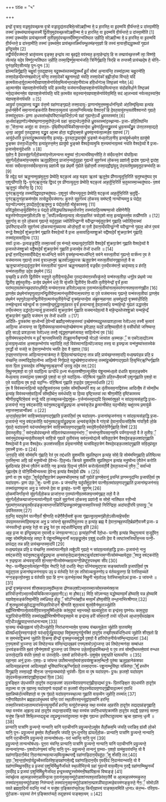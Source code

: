 +++
title = "५"

+++


  
इन्द्रो॑ वृ॒त्राय॒ वज्र॒मुद॑यच्छ॒त्स वृ॒त्रो वज्रा॒दुद्य॑तादबिभे॒त्सो॑ऽब्रवी॒न्मा मे॒ प्र हा॒रस्ति॒ वा इ॒दम्मयि॑ वी॒र्य॑न्तत्ते॒ प्र दा॑स्या॒मीति॒ तस्मा॑ उ॒क्थ्य॑म्प्राय॑च्छ॒त्तस्मै॑ द्वि॒तीय॒मुद॑यच्छ॒त्सो॑ऽब्रवी॒न्मा मे॒ प्र हा॒रस्ति॒ वा इ॒दम्मयि॑ वी॒र्य॑न्तत्ते॒ प्र दा॑स्या॒मीति॑ [1]  
तस्मा॑ उ॒क्थ्य॑मे॒व प्राय॑च्छ॒त्तस्मै॑ तृ॒तीय॒मुद॑यच्छ॒त्तव्ँविष्णु॒रन्व॑तिष्ठत ज॒हीति॒ सो॑ऽब्रवी॒न्मा मे॒ प्र हा॒रस्ति॒ वा इ॒दम्मयि॑ वी॒र्य॑न्तत्ते॒ प्र दा॑स्या॒मीति॒ तस्मा॑ उ॒क्थ्य॑मे॒व प्राय॑च्छ॒त्तन्निर्मा॑यम्भू॒तम॑हन्‌य॒ज्ञो हि तस्य॑ मा॒यासी॒द्यदु॒क्थ्यो॑ गृ॒ह्यत॑ इन्द्रि॒यमे॒व [2]  
तद्वी॒र्य॑य्ँयज॑मानो॒ भ्रातृ॑व्यस्य वृङ्क्त॒ इन्द्रा॑य त्वा बृ॒हद्व॑ते॒ वय॑स्वत॒ इत्या॒हेन्द्रा॑य॒ हि स तम्प्राय॑च्छ॒त्तस्मै॑ त्वा॒ विष्ण॑वे॒ त्वेत्या॑ह॒ यदे॒व विष्णु॑र॒न्वति॑ष्ठत ज॒हीति॒ तस्मा॒द्विष्णु॑म॒न्वाभ॑जति॒ त्रिर्निर्गृ॑ह्णाति॒ त्रिर्‌हि स तन्तस्मै॒ प्राय॑च्छदे॒ष ते॒ योनि॒ᳶ पुन॑र्‌हविर॒सीत्या॑ह॒ पुनᳶ॑पुनः [3]  
ह्य॑स्मान्निर्गृ॒ह्णाति॒ चक्षु॒र्वा ए॒तद्य॒ज्ञस्य॒ यदु॒क्थ्य॑स्तस्मा॑दु॒क्थ्यँ॑ हु॒तँ सोमा॑ अ॒न्वाय॑न्ति॒ तस्मा॑दा॒त्मा चक्षु॒रन्वे॑ति॒ तस्मा॒देक॒य्ँयन्त॑म्ब॒हवोऽनु॑ यन्ति॒ तस्मा॒देको॑ बहू॒नाम्भ॒द्रो भ॑वति॒ तस्मा॒देको॑ ब॒ह्वीर्जा॒या वि॑न्दते॒ यदि॑ का॒मये॑ताध्व॒र्युरा॒त्मान॑य्ँयज्ञयश॒सेना॑र्पयेय॒मित्य॑न्त॒राह॑व॒नीय॑ञ्च हवि॒र्धान॑ञ्च॒ तिष्ठ॒न्नव॑ नयेत् [4]  
आ॒त्मान॑मे॒व य॑ज्ञयश॒सेना॑र्पयति॒ यदि॑ का॒मये॑त॒ यज॑मानय्ँयज्ञयश॒सेना॑र्पयेय॒मित्य॑न्त॒रा स॑दोहविर्धा॒ने तिष्ठ॒न्नव॑ नये॒द्यज॑मानमे॒व य॑ज्ञयश॒सेना॑र्पयति॒ यदि॑ का॒मये॑त सद॒स्यान्॑यज्ञयश॒सेना॑र्पयेय॒मिति॒ सद॑ आ॒लभ्याव॑ नयेत्सद॒स्या॑ने॒व य॑ज्ञयश॒सेना॑र्पयति ॥ [5]  
आयु॒र्वा ए॒तद्य॒ज्ञस्य॒ यद्ध्रु॒व उ॑त्त॒मो ग्रहा॑णाङ्गृह्यते॒ तस्मा॒दायुᳶ॑ प्रा॒णाना॑मुत्त॒मम्मू॒र्धान॑न्दि॒वो अ॑र॒तिम्पृ॑थि॒व्या इत्या॑ह मू॒र्धान॑मे॒वैनँ॑ समा॒नाना॑ङ्करोति वैश्वान॒रमृ॒ताय॑ जा॒तम॒ग्निमित्या॑ह वैश्वान॒रँ हि दे॒वत॒यायु॑रुभ॒यतो॑वैश्वानरो गृह्यते॒ तस्मा॑दुभ॒यतᳶ॑ प्रा॒णा अ॒धस्ता॑च्चो॒परि॑ष्टाच्चा॒र्धिनो॒ऽन्ये ग्रहा॑ गृ॒ह्यन्ते॒ऽर्धी ध्रु॒वस्तस्मा॑त् [6]  
अ॒र्ध्यवा॑ङ्प्रा॒णो॑ऽन्येषा॑म्प्रा॒णाना॒मुपो॑प्ते॒ऽन्ये ग्रहाः॑ सा॒द्यन्तेऽनु॑पोप्ते ध्रु॒वस्तस्मा॑द॒स्थ्नान्याᳶ प्र॒जाᳶ प्र॑ति॒तिष्ठ॑न्ति मा॒ँ॒सेना॒न्या असु॑रा॒ वा उ॑त्तर॒तᳶ पृ॑थि॒वीम्प॒र्याचि॑कीर्‌ष॒न्तान्दे॒वा ध्रु॒वेणा॑दृँह॒न्तद्ध्रु॒वस्य॑ ध्रुव॒त्वय्यँद्ध्रु॒व उ॑त्तर॒तस्सा॒द्यते॒ धृत्या॒ आयु॒र्वा ए॒तद्य॒ज्ञस्य॒ यद्ध्रु॒व आ॒त्मा होता॒ यद्धो॑तृचम॒से ध्रु॒वम॑व॒नय॑त्या॒त्मन्ने॒व य॒ज्ञस्य॑ [7]  
आयु॑र्दधाति पु॒रस्ता॑दु॒क्थस्या॑व॒नीय॒ इत्या॑हुᳶ पु॒रस्ता॒द्ध्यायु॑षो भु॒ङ्क्ते म॑ध्य॒तो॑ऽव॒नीय॒ इत्या॑हुर्मध्य॒मेन॒ ह्यायु॑षो भु॒ङ्क्त उ॑त्तरा॒र्धे॑ऽव॒नीय॒ इत्या॑हुरुत्त॒मेन॒ ह्यायु॑षो भु॒ङ्क्ते वै॑श्वदे॒व्यामृ॒चि श॒स्यमा॑नाया॒मव॑ नयति वैश्वदे॒व्यो॑ वै प्र॒जाᳶ प्र॒जास्वे॒वायु॑र्दधाति ॥ [8]  
य॒ज्ञेन॒ वै दे॒वास्सु॑व॒र्गल्ँलो॒कमा॑य॒न्ते॑ऽमन्यन्त मनु॒ष्या॑ नो॒ऽन्वाभ॑विष्य॒न्तीति॒ ते स॑व्ँवत्स॒रेण॑ योपयि॒त्वा सु॑व॒र्गल्ँलो॒कमा॑य॒न्तमृष॑य ऋतुग्र॒हैरे॒वानु॒ प्राजा॑न॒न्यदृ॑तुग्र॒हा गृ॒ह्यन्ते॑ सुव॒र्गस्य॑ लो॒कस्य॒ प्रज्ञा॑त्यै॒ द्वाद॑श गृह्यन्ते॒ द्वाद॑श॒ मासाः॑ सव्ँवत्स॒रस्स॑व्ँवत्स॒रस्य॒ प्रज्ञा॑त्यै स॒ह प्र॑थ॒मौ गृ॑ह्येते स॒होत्त॒मौ तस्मा॒द्द्वौद्वा॑वृ॒तू उ॑भ॒यतो॑मुखमृतुपा॒त्रम्भ॑वति॒ कः [9]  
हि तद्वेद॒ यत॑ ऋतू॒नाम्मुख॑मृ॒तुना॒ प्रेष्येति॒ षट्कृत्व॑ आह॒ षड्वा ऋ॒तव॑ ऋ॒तूने॒व प्री॑णात्यृ॒तुभि॒रिति॑ च॒तुश्चतु॑ष्पद ए॒व प॒शून्प्री॑णाति॒ द्विᳶ पुन॑र्‌ऋ॒तुना॑ह द्वि॒पद॑ ए॒व प्री॑णात्यृ॒तुना॒ प्रेष्येति॒ षट्कृत्व॑ आह॒र्तुभि॒रिति॑ च॒तुस्तस्मा॒च्चतु॑ष्पादᳶ प॒शव॑ ऋ॒तूनुप॑ जीवन्ति॒ द्विः [10]  
पुन॑र्‌ऋ॒तुना॑ह॒ तस्मा॑द्द्वि॒पाद॒श्चतु॑ष्पदᳶ प॒शूनुप॑ जीवन्त्यृ॒तुना॒ प्रेष्येति॒ षट्कृत्व॑ आह॒र्तुभि॒रिति॑ च॒तुर्द्विᳶ पुन॑र्‌ऋ॒तुना॑हा॒क्रम॑णमे॒व तत्सेतु॒य्ँयज॑मानᳵ कुरुते सुव॒र्गस्य॑ लो॒कस्य॒ सम॑ष्ट्यै॒ नान्यो॑न्यमनु॒ प्र प॑द्येत॒ यद॒न्यो॑ऽन्यम॑नु प्र॒पद्ये॑त॒र्तुर्‌ऋ॒तुमनु॒ प्र प॑द्येत॒र्तवो॒ मोहु॑कास्स्युः [11]  
प्रसि॑द्धमे॒वाध्व॒र्युर्दक्षि॑णेन॒ प्र प॑द्यते॒ प्रसि॑द्धम्प्रतिप्रस्था॒तोत्त॑रेण॒ तस्मा॑दादि॒त्यष्षण्मा॒सो दक्षि॑णेनैति॒ षडुत्त॑रेणोपया॒मगृ॑हीतोऽसि स॒ँ॒सर्पो॑ऽस्यँहस्प॒त्याय॒ त्वेत्या॒हास्ति॑ त्रयोद॒शो मास॒ इत्या॑हु॒स्तमे॒व तत्प्री॑णाति ॥ [12]  
सु॒व॒र्गाय॒ वा ए॒ते लो॒काय॑ गृह्यन्ते॒ यदृ॑तुग्र॒हा ज्योति॑रिन्द्रा॒ग्नी यदै॑न्द्रा॒ग्नमृ॑तुपा॒त्रेण॑ गृ॒ह्णाति॒ ज्योति॑रे॒वास्मा॑ उ॒परि॑ष्टाद्दधाति सुव॒र्गस्य॑ लो॒कस्यानु॑ख्यात्या ओजो॒भृतौ॒ वा ए॒तौ दे॒वाना॒य्ँयदि॑न्द्रा॒ग्नी यदै॑न्द्रा॒ग्नो गृ॒ह्यत॒ ओज॑ ए॒वाव॑ रुन्द्धे वैश्वदे॒वँ शु॑क्रपा॒त्रेण॑ गृह्णाति वैश्वदे॒व्यो॑ वै प्र॒जा अ॒सावा॑दि॒त्यश्शु॒क्रो यद्वै॑श्वदे॒वँ शु॑क्रपा॒त्रेण॑ गृ॒ह्णाति॒ तस्मा॑द॒सावा॑दि॒त्यः [13]  
सर्वाः॑ प्र॒जाᳶ प्र॒त्यङ्ङुदे॑ति॒ तस्मा॒त्सर्व॑ ए॒व म॑न्यते॒ माम्प्रत्युद॑गा॒दिति॑ वैश्वदे॒वँ शु॑क्रपा॒त्रेण॑ गृह्णाति वैश्वदे॒व्यो॑ वै प्र॒जास्तेज॑श्शु॒क्रो यद्वै॑श्वदे॒वँ शु॑क्रपा॒त्रेण॑ गृ॒ह्णाति॑ प्र॒जास्वे॒व तेजो॑ दधाति ॥ [14]  
इन्द्रो॑ म॒रुद्भि॒स्साव्ँवि॑द्येन॒ माध्य॑न्दिने॒ सव॑ने वृ॒त्रम॑ह॒न्यन्माध्य॑न्दिने॒ सव॑ने मरुत्व॒तीया॑ गृ॒ह्यन्ते॒ वार्त्र॑घ्ना ए॒व ते यज॑मानस्य गृह्यन्ते॒ तस्य॑ वृ॒त्रञ्ज॒घ्नुष॑ ऋ॒तवो॑ऽमुह्य॒न्त्स ऋ॑तुपा॒त्रेण॑ मरुत्व॒तीया॑नगृह्णा॒त्ततो॒ वै स ऋ॒तून्प्राजा॑ना॒द्यदृ॑तुपा॒त्रेण॑ मरुत्व॒तीया॑ गृ॒ह्यन्त॑ ऋतू॒नाम्प्रज्ञा॑त्यै॒ वज्र॒व्ँवा ए॒तय्ँयज॑मानो॒ भ्रातृ॑व्याय॒ प्र ह॑रति॒ यन्म॑रुत्व॒तीया॒ उदे॒व प्र॑थ॒मेन॑ [15]  
य॒च्छ॒ति॒ प्र ह॑रति द्वि॒तीये॑न स्तृणु॒ते तृ॒तीये॒नायु॑धँ॒व्वा ए॒तद्यज॑मान॒स्सँस्कु॑रुते॒ यन्म॑रुत्व॒तीया॒ धनु॑रे॒व प्र॑थ॒मो ज्या द्वि॒तीय॒ इषु॑स्तृ॒तीय॒ᳶ प्रत्ये॒व प्र॑थ॒मेन॑ धत्ते॒ वि सृ॑जति द्वि॒तीये॑न॒ विध्य॑ति तृ॒तीये॒नेन्द्रो॑ वृ॒त्रँ ह॒त्वा परा॑म्परा॒वत॑मगच्छ॒दपा॑राध॒मिति॒ मन्य॑मान॒स्स हरि॑तोऽभव॒त्स ए॒तान्म॑रुत्व॒तीया॑नात्म॒स्पर॑णानपश्य॒त्तान॑गृह्णीत [16]  
प्रा॒णमे॒व प्र॑थ॒मेना॑स्पृणुतापा॒नन्द्वि॒तीये॑ना॒त्मान॑न्तृ॒तीये॑नात्म॒स्पर॑णा॒ वा ए॒ते यज॑मानस्य गृह्यन्ते॒ यन्म॑रुत्व॒तीयाः॑ प्रा॒णमे॒व प्र॑थ॒मेन॑ स्पृणुतेऽपा॒नन्द्वि॒तीये॑ना॒त्मान॑न्तृ॒तीये॒नेन्द्रो॑ वृ॒त्रम॑ह॒न्तन्दे॒वा अ॑ब्रुवन्म॒हान्‌वा अ॒यम॑भू॒द्यो वृ॒त्रमव॑धी॒दिति॒ तन्म॑हे॒न्द्रस्य॑ महेन्द्र॒त्वँ स ए॒तम्मा॑हे॒न्द्रमु॑द्धा॒रमुद॑हरत वृ॒त्रँ ह॒त्वान्यासु॑ दे॒वता॒स्वधि॒ यन्मा॑हे॒न्द्रो गृ॒ह्यत॑ उद्धा॒रमे॒व तय्ँयज॑मान॒ उद्ध॑रते॒ऽन्यासु॑ प्र॒जास्वधि॑ शुक्रपा॒त्रेण॑ गृह्णाति यजमानदेव॒त्यो॑ वै मा॑हे॒न्द्रस्तेज॑श्शु॒क्रो यन्मा॑हे॒न्द्रँ शु॑क्रपा॒त्रेण॑ गृ॒ह्णाति॒ यज॑मान ए॒व तेजो॑ दधाति ॥ [17]  
अदि॑तिᳶ पु॒त्रका॑मा सा॒ध्येभ्यो॑ दे॒वेभ्यो॑ ब्रह्मौद॒नम॑पच॒त्तस्या॑ उ॒च्छेष॑णमददु॒स्तत्प्राश्ञा॒त्सा रेतो॑ऽधत्त॒ तस्यै॑ च॒त्वार॑ आदि॒त्या अ॑जायन्त॒ सा द्वि॒तीय॑मपच॒त्साम॑न्यतो॒च्छेष॑णान्म इ॒मे॑ऽज्ञत॒ यदग्रे॑ प्राशि॒ष्यामी॒तो मे॒ वसी॑याँसो जनिष्यन्त॒ इति॒ साऽग्रे॒ प्राश्ञा॒त्सा रेतो॑ऽधत्त॒ तस्यै॒ व्यृ॑द्धमा॒ण्डम॑जायत॒ सादि॒त्येभ्य॑ ए॒व [18]  
तृ॒तीय॑मपच॒द्भोगा॑य म इ॒दँ श्रा॒न्तम॒स्त्विति॒ ते॑ऽब्रुव॒न्वरँ॑व्वृणामहै॒ योऽतो॒ जाया॑ता अ॒स्माक॒ँ॒ स एको॑ऽस॒द्यो॑ऽस्य प्र॒जाया॒मृध्या॑ता अ॒स्माक॒म्भोगा॑य भवा॒दिति॒ ततो॒ विव॑स्वानादि॒त्यो॑ऽजायत॒ तस्य॒ वा इ॒यम्प्र॒जा यन्म॑नु॒ष्या॑स्तास्वेक॑ ए॒वर्द्धो यो यज॑ते॒ स दे॒वाना॒म्भोगा॑य भवति दे॒वा वै य॒ज्ञात् [19]  
रु॒द्रम॒न्तरा॑य॒न्त्स आ॑दि॒त्यान॒न्वाक्र॑मत॒ ते द्वि॑देव॒त्या॑न्प्राप॑द्यन्त॒ तान्न प्रति॒ प्राय॑च्छ॒न्तस्मा॒दपि॒ वध्य॒म्प्रप॑न्न॒न्न प्रति॒ प्र य॑च्छन्ति॒ तस्मा॑द्द्विदेव॒त्ये॑भ्य आदि॒त्यो निर्गृ॑ह्यते॒ यदु॒च्छेष॑णा॒दजा॑यन्त॒ तस्मा॑दु॒च्छेष॑णाद्गृह्यते ति॒सृभि॑र्‌ऋ॒ग्भिर्गृ॑ह्णाति मा॒ता पि॒ता पु॒त्रस्तदे॒व तन्मि॑थु॒नमुल्ब॒ङ्गर्भो॑ ज॒रायु॒ तदे॒व तत् [20]  
मि॒थु॒नम्प॒शवो॒ वा ए॒ते यदा॑दि॒त्य ऊर्ग्दधि॑ द॒ध्ना म॑ध्य॒तश्श्री॑णा॒त्यूर्ज॑मे॒व प॑शू॒नाम्म॑ध्य॒तो द॑धाति शृतात॒ङ्क्ये॑न मेध्य॒त्वाय॒ तस्मा॑दा॒मा प॒क्वन्दु॑हे प॒शवो॒ वा ए॒ते यदा॑दि॒त्यᳶ प॑रि॒श्रित्य॑ गृह्णाति प्रति॒रुध्यै॒वास्मै॑ प॒शून्गृ॑ह्णाति प॒शवो॒ वा ए॒ते यदा॑दि॒त्य ए॒ष रु॒द्रो यद॒ग्निᳶ प॑रि॒श्रित्य॑ गृह्णाति रु॒द्रादे॒व प॒शून॒न्तर्द॑धाति [21]  
ए॒ष वै विव॑स्वानादि॒त्यो यदु॑पाँशु॒सव॑न॒स्स ए॒तमे॒व सो॑मपी॒थम्परि॑ शय॒ आ तृ॑तीयसव॒नाद्विव॑स्व आदित्यै॒ष ते॑ सोमपी॒थ इत्या॑ह॒ विव॑स्वन्तमे॒वादि॒त्यँ सो॑मपी॒थेन॒ सम॑र्धयति॒ या दि॒व्या वृष्टि॒स्तया॑ त्वा श्रीणा॒मीति॒ वृष्टि॑कामस्य श्रीणीया॒द्वृष्टि॑मे॒वाव॑ रुन्द्धे॒ यदि॑ ता॒जक्प्र॒स्कन्दे॒द्वर्‌षु॑कᳶ प॒र्जन्य॑स्स्या॒द्यदि॑ चि॒रमव॑र्‌षुको॒ न सा॑दय॒त्यस॑न्ना॒द्धि प्र॒जाᳶ प्र॒जाय॑न्ते॒ नानु॒ वष॑ट्करोति॒ यद॑नुवषट्कु॒र्याद्रु॒द्रम्प्र॒जा अ॒न्वव॑सृजे॒न्न हु॒त्वान्वी॑क्षेत॒ यद॒न्वीक्षे॑त॒ चक्षु॑रस्य प्र॒मायु॑कँ स्या॒त्तस्मा॒न्नान्वीक्ष्यः॑ ॥ [22]  
अ॒न्त॒र्या॒म॒पा॒त्रेण॑ सावि॒त्रमा॑ग्रय॒णाद्गृ॑ह्णाति प्र॒जाप॑ति॒र्वा ए॒ष यदा॑ग्रय॒णᳶ प्र॒जाना॑म्प्र॒जन॑नाय॒ न सा॑दय॒त्यस॑न्ना॒द्धि प्र॒जाᳶ प्र॒जाय॑न्ते॒ नानु॒ वष॑ट्करोति॒ यद॑नुवषट्कु॒र्याद्रु॒द्रम्प्र॒जा अ॒न्वव॑सृजेदे॒ष वै गा॑य॒त्रो दे॒वाना॒य्ँयत्स॑वि॒तैष गा॑यत्रि॒यै लो॒के गृ॑ह्यते॒ यदा॑ग्रय॒णो यद॑न्तर्यामपा॒त्रेण॑ सावि॒त्रमा॑ग्रय॒णाद्गृ॒ह्णाति॒ स्वादे॒वैन॒य्ँयोने॒र्निर्गृ॑ह्णाति॒ विश्वे॑ [23]  
दे॒वास्तृ॒तीय॒ँ॒ सव॑न॒न्नोद॑यच्छ॒न्ते स॑वि॒तार॑म्प्रातस्सव॒नभा॑ग॒ँ॒ सन्त॑न्तृतीयसव॒नम॒भि पर्य॑णय॒न्ततो॒ वै ते तृ॒तीय॒ँ॒ सव॑न॒मुद॑यच्छ॒न्यत्तृ॑तीयसव॒ने सा॑वि॒त्रो गृ॒ह्यते॑ तृ॒तीय॑स्य॒ सव॑न॒स्योद्य॑त्यै सवितृपा॒त्रेण॑ वैश्वदे॒वङ्क॒लशा॑द्गृह्णाति वैश्वदे॒व्यो॑ वै प्र॒जा वै॑श्वदे॒वᳵ क॒लश॑स्सवि॒ता प्र॑स॒वाना॑मीशे॒ यत्स॑वितृपा॒त्रेण॑ वैश्वदे॒वङ्क॒लशा॑द्गृ॒ह्णाति॑ सवि॒तृप्र॑सूत ए॒वास्मै॑ प्र॒जाᳶ प्र [24]  
ज॒न॒य॒ति॒ सोमे॒ सोम॑म॒भि गृ॑ह्णाति॒ रेत॑ ए॒व तद्द॑धाति सु॒शर्मा॑सि सुप्रतिष्ठा॒न इत्या॑ह॒ सोमे॒ हि सोम॑मभिगृ॒ह्णाति॒ प्रति॑ष्ठित्या ए॒तस्मि॒न्वा अपि॒ ग्रहे॑ मनु॒ष्ये॑भ्यो दे॒वेभ्यᳶ॑ पि॒तृभ्य॑ᳵ क्रियते सु॒शर्मा॑सि सुप्रतिष्ठा॒न इत्या॑ह मनु॒ष्ये॑भ्य ए॒वैतेन॑ करोति बृ॒हदित्या॑ह दे॒वेभ्य॑ ए॒वैतेन॑ करोति॒ नम॒ इत्या॑ह पि॒तृभ्य॑ ए॒वैतेन॑ करोत्ये॒ताव॑ती॒र्वै दे॒वता॒स्ताभ्य॑ ए॒वैन॒ँ॒ सर्वा॑भ्यो गृह्णात्ये॒ष ते॒ योनि॒र्विश्वे॑भ्यस्त्वा दे॒वेभ्य॒ इत्या॑ह वैश्वदे॒वो ह्ये॑षः ॥ [25]  
प्रा॒णो वा ए॒ष यदु॑पा॒ँ॒शुर्यदु॑पाँशुपा॒त्रेण॑ प्रथ॒मश्चो॑त्त॒मश्च॒ ग्रहौ॑ गृ॒ह्येते॑ प्रा॒णमे॒वानु॑ प्र॒यन्ति॑ प्रा॒णमनूद्य॑न्ति प्र॒जाप॑ति॒र्वा ए॒ष यदा॑ग्रय॒णᳶ प्रा॒ण उ॑पा॒ँ॒शुᳶ पत्नीः॑ प्र॒जाᳶ प्र ज॑नयन्ति॒ यदु॑पाँशुपा॒त्रेण॑ पात्नीव॒तमा॑ग्रय॒णाद्गृ॒ह्णाति॑ प्र॒जाना॑म्प्र॒जन॑नाय॒ तस्मा॑त्प्रा॒णम्प्र॒जा अनु॒ प्र जा॑यन्ते दे॒वा वा इ॒तइ॑त॒ᳶ पत्नीः॑ सुव॒र्गम् [26]  
लो॒कम॑जिगाँस॒न्ते सु॑व॒र्गल्ँलो॒कन्न प्राजा॑न॒न्त ए॒तम्पा॑त्नीव॒तम॑पश्य॒न्तम॑गृह्णत॒ ततो॒ वै ते सु॑व॒र्गल्ँलो॒कम्प्राजा॑न॒न्यत्पा॑त्नीव॒तो गृ॒ह्यते॑ सुव॒र्गस्य॑ लो॒कस्य॒ प्रज्ञा॑त्यै॒ स सोमो॒ नाति॑ष्ठत स्त्री॒भ्यो गृ॒ह्यमा॑ण॒स्तङ्घृ॒तव्ँवज्र॑ङ्कृ॒त्वाघ्न॒न्तन्निरि॑न्द्रियम्भू॒तम॑गृह्ण॒न्तस्मा॒त्स्त्रियो॒ निरि॑न्द्रिया॒ अदा॑यादी॒रपि॑ पा॒पात्पु॒ँ॒स उप॑स्तितरम् [27]  
व॒द॒न्ति॒ यद्घृ॒तेन॑ पात्नीव॒तँ श्री॒णाति॒ वज्रे॑णै॒वैनँ॒व्वशे॑ कृ॒त्वा गृ॑ह्णात्युपया॒मगृ॑हीतो॒ऽसीत्या॑हे॒यव्ँवा उ॑पया॒मस्तस्मा॑दि॒माम्प्र॒जा अनु॒ प्र जा॑यन्ते॒ बृह॒स्पति॑सुतस्य त॒ इत्या॑ह॒ ब्रह्म॒ वै दे॒वाना॒म्बृह॒स्पति॒र्ब्रह्म॑णै॒वास्मै॑ प्र॒जाᳶ प्र ज॑नयतीन्दो॒ इत्या॑ह॒ रेतो॒ वा इन्दू॒ रेत॑ ए॒व तद्द॑धातीन्द्रियाव॒ इति॑ [28]  
आ॒ह॒ प्र॒जा वा इ॑न्द्रि॒यम्प्र॒जा ए॒वास्मै॒ प्र ज॑नय॒त्यग्ना(३) इत्या॑हा॒ग्निर्वै रे॑तो॒धाᳶ पत्नी॑व॒ इत्या॑ह मिथुन॒त्वाय॑ स॒जूर्दे॒वेन॒ त्वष्ट्रा॒ सोम॑म्पि॒बेत्या॑ह॒ त्वष्टा॒ वै प॑शू॒नाम्मि॑थु॒नानाँ॑ रूप॒कृद्रू॒पमे॒व प॒शुषु॑ दधाति दे॒वा वै त्वष्टा॑रमजिघाँस॒न्त्स पत्नी॒ᳶ प्राप॑द्यत॒ तन्न प्रति॒ प्राय॑च्छ॒न्तस्मा॒दपि॑ [29]  
वध्य॒म्प्रप॑न्न॒न्न प्रति॒ प्र य॑च्छन्ति॒ तस्मा॑त्पात्नीव॒ते त्वष्ट्रेऽपि॑ गृह्यते॒ न सा॑दय॒त्यस॑न्ना॒द्धि प्र॒जाᳶ प्र॒जाय॑न्ते॒ नानु॒ वष॑ट्करोति॒ यद॑नुवषट्कु॒र्याद्रु॒द्रम्प्र॒जा अ॒न्वव॑सृजे॒द्यन्नानु॑वषट्कु॒र्यादशा॑न्तम॒ग्नीत्सोम॑म्भक्षयेदुपा॒ँ॒श्वनु॒ वष॑ट्करोति॒ न रु॒द्रम्प्र॒जा अ॑न्ववसृ॒जति॑ शा॒न्तम॒ग्नीत्सोम॑म्भक्षय॒त्यग्नी॒न्नेष्टु॑रु॒पस्थ॒मा सी॑द [30]  
नेष्ट॒ᳶ पत्नी॑मु॒दान॒येत्या॑हा॒ग्नीदे॒व नेष्ट॑रि॒ रेतो॒ दधा॑ति॒ नेष्टा॒ पत्नि॑यामुद्गा॒त्रा सङ्ख्या॑पयति प्र॒जाप॑ति॒र्वा ए॒ष यदु॑द्गा॒ता प्र॒जाना॑म्प्र॒जन॑नाया॒प उप॒ प्र व॑र्तयति॒ रेत॑ ए॒व तत्सि॑ञ्चत्यू॒रुणोप॒ प्र व॑र्तयत्यू॒रुणा॒ हि रेत॑स्सि॒च्यते॑ नग्न॒ङ्कृत्यो॒रुमुप॒ प्र व॑र्तयति य॒दा हि न॒ग्न ऊ॒रुर्भव॒त्यथ॑ मिथु॒नी भ॑व॒तोऽथ॒ रेत॑स्सिच्य॒तेऽथ॑ प्र॒जाᳶ प्र जा॑यन्ते ॥ [31]  
इन्द्रो॑ वृ॒त्रम॑ह॒न्तस्य॑ शीर्‌षकपा॒लमुदौ॑ब्ज॒त्स द्रो॑णकल॒शो॑ऽभव॒त्तस्मा॒त्सोम॒स्सम॑स्रव॒त्स हा॑रियोज॒नो॑ऽभव॒त्तव्ँव्य॑चिकित्सज्जु॒हवा॒नी(३) मा हौ॒षा(३) मिति॒ सो॑ऽमन्यत॒ यद्धो॒ष्याम्या॒मँ हो॑ष्यामि॒ यन्न हो॒ष्यामि॑ यज्ञवेश॒सङ्क॑रिष्या॒मीति॒ तम॑ध्रियत॒ होतु॒ँ॒ सो॑ऽग्निर॑ब्रवी॒न्न मय्या॒मँ हो॑ष्य॒सीति॒ तन्धा॒नाभि॑रश्रीणात् [32]  
तँ शृ॒तम्भू॒तम॑जुहो॒द्यद्धा॒नाभि॑र्‌हारियोज॒नँ श्री॒णाति॑ शृत॒त्वाय॑ शृ॒तमे॒वैन॑म्भू॒तञ्जु॑होति ब॒ह्वीभि॑श्श्रीणात्ये॒ताव॑तीरे॒वास्या॒मुष्मिँ॑ल्लो॒के का॑म॒दुघा॑ भव॒न्त्यथो॒ खल्वा॑हुरे॒ता वा इन्द्र॑स्य॒ पृश्न॑यᳵ काम॒दुघा॒ यद्धा॑रियोज॒नीरिति॒ तस्मा॑द्ब॒ह्वीभि॑श्श्रीणीयादृक्सा॒मे वा इन्द्र॑स्य॒ हरी॑ सोम॒पानौ॒ तयोः॑ परि॒धय॑ आ॒धान॒य्ँयदप्र॑हृत्य परि॒धीञ्जु॑हु॒याद॒न्तरा॑धानाभ्याम् [33]  
घा॒सम्प्र य॑च्छेत्प्र॒हृत्य॑ परि॒धीञ्जु॑होति॒ निरा॑धानाभ्यामे॒व घा॒सम्प्र य॑च्छत्युन्ने॒ता जु॑होति या॒तया॑मेव॒ ह्ये॑तर्ह्य॑ध्व॒र्युस्स्व॒गाकृ॑तो॒ यद॑ध्व॒र्युर्जु॑हु॒याद्यथा॒ विमु॑क्त॒म्पुन॑र्यु॒नक्ति॑ ता॒दृगे॒व तच्छी॒र्‌षन्न॑धिनि॒धाय॑ जुहोति शीर्‌ष॒तो हि स स॒मभ॑वद्वि॒क्रम्य॑ जुहोति वि॒क्रम्य॒ हीन्द्रो॑ वृ॒त्रमह॒न्त्समृ॑द्ध्यै प॒शवो॒ वै हा॑रियोज॒नीर्यत्स॑म्भि॒न्द्यादल्पाः॑ [34]  
ए॒न॒म्प॒शवो॑ भु॒ञ्जन्त॒ उप॑ तिष्ठेर॒न्यन्न स॑म्भि॒न्द्याद्ब॒हव॑ एनम्प॒शवोऽभु॑ञ्जन्त॒ उप॑ तिष्ठेर॒न्मन॑सा॒ सम्बा॑धत उ॒भय॑ङ्करोति ब॒हव॑ ए॒वैन॑म्प॒शवो॑ भु॒ञ्जन्त॒ उप॑ तिष्ठन्त उन्ने॒तर्यु॑पह॒वमि॑च्छन्ते॒ य ए॒व तत्र॑ सोमपी॒थस्तमे॒वाव॑ रुन्धत उत्तरवे॒द्यान्नि व॑पति प॒शवो॒ वा उ॑त्तरवे॒दिᳶ प॒शवो॑ हारियोज॒नीᳶ प॒शुष्वे॒व प॒शून्प्रति॑ ष्ठापयन्ति ॥ [35]  
ग्रहा॒न्‌वा अनु॑ प्र॒जाᳶ प॒शव॒ᳶ प्र जा॑यन्त उपाँश्वन्तर्या॒माव॑जा॒वय॑श्शु॒क्राम॒न्थिनौ॒ पुरु॑षा ऋतुग्र॒हानेक॑शफा आदित्यग्र॒हङ्गाव॑ आदित्यग्र॒हो भूयि॑ष्ठाभिर्‌ऋ॒ग्भिर्गृ॑ह्यते॒ तस्मा॒द्गावᳶ॑ पशू॒नाम्भूयि॑ष्ठा॒ यत्त्रिरु॑पा॒ँ॒शुँ हस्ते॑न विगृ॒ह्णाति॒ तस्मा॒द्द्वौ त्रीन॒जा ज॒नय॒त्यथाव॑यो॒ भूय॑सीᳶ पि॒ता वा ए॒ष यदा॑ग्रय॒णᳶ पु॒त्रᳵ क॒लशो॒ यदा॑ग्रय॒ण उ॑प॒दस्ये॑त्क॒लशा॑द्गृह्णीया॒द्यथा॑ पि॒ता [36]  
पु॒त्रङ्क्षि॒त उ॑प॒धाव॑ति ता॒दृगे॒व तद्यत्क॒लश॑ उप॒दस्ये॑दाग्रय॒णाद्गृ॑ह्णीया॒द्यथा॑ पु॒त्रᳶ पि॒तर॑ङ्क्षि॒त उ॑प॒धाव॑ति ता॒दृगे॒व तदा॒त्मा वा ए॒ष य॒ज्ञस्य॒ यदा॑ग्रय॒णो यद्ग्रहो॑ वा क॒लशो॑ वोप॒दस्ये॑दाग्रय॒णाद्गृ॑ह्णीयादा॒त्मन॑ ए॒वाधि॑ य॒ज्ञन्निष्क॑रो॒त्यवि॑ज्ञातो॒ वा ए॒ष गृ॑ह्यते॒ यदा॑ग्रय॒णस्स्था॒ल्या गृ॒ह्णाति॑ वाय॒व्ये॑न जुहोति॒ तस्मा॑त् [37]  
गर्भे॒णावि॑ज्ञातेन ब्रह्म॒हाऽव॑भृ॒थमव॑ यन्ति॒ परा॑ स्था॒लीरस्य॒न्त्युद्वा॑य॒व्या॑नि हरन्ति॒ तस्मा॒त्स्त्रिय॑ञ्जा॒ताम्परा॑स्य॒न्त्युत्पुमाँ॑सँ हरन्ति॒ यत्पु॑रो॒रुच॒माह॒ यथा॒ वस्य॑स आ॒हर॑ति ता॒दृगे॒व तद्यद्ग्रह॑ङ्गृ॒ह्णाति॒ यथा॒ वस्य॑स आ॒हृत्य॒ प्राह॑ ता॒दृगे॒व तद्यत्सा॒दय॑ति॒ यथा॒ वस्य॑स उपनि॒धाया॑प॒क्राम॑ति ता॒दृगे॒व तद्यद्वै य॒ज्ञस्य॒ साम्ना॒ यजु॑षा क्रि॒यते॑ शिथि॒लन्तद्यदृ॒चा तद्दृ॒ढम्पु॒रस्ता॑दुपयामा॒ यजु॑षा गृह्यन्त उ॒परि॑ष्टादुपयामा ऋ॒चा य॒ज्ञस्य॒ धृत्यै॑ ॥ [38]  
प्रान्यानि॒ पात्रा॑णि यु॒ज्यन्ते॒ नान्यानि॒ यानि॑ परा॒चीना॑नि प्रयु॒ज्यन्ते॒ऽमुमे॒व तैर्लो॒कम॒भि ज॑यति॒ परा॑ङिव॒ ह्य॑सौ लो॒को यानि॒ पुनᳶ॑ प्रयु॒ज्यन्त॑ इ॒ममे॒व तैर्लो॒कम॒भि ज॑यति॒ पुनᳶ॑पुनरिव॒ ह्य॑यल्ँलो॒कᳶ प्रान्यानि॒ पात्रा॑णि यु॒ज्यन्ते॒ नान्यानि॒ यानि॑ परा॒चीना॑नि प्रयु॒ज्यन्ते॒ तान्यन्वोष॑धय॒ᳶ परा॑ भवन्ति॒ यानि॒ पुनः॑ [39]  
प्र॒यु॒ज्यन्ते॒ तान्यन्वोष॑धय॒ᳶ पुन॒रा भ॑वन्ति॒ प्रान्यानि॒ पात्रा॑णि यु॒ज्यन्ते॒ नान्यानि॒ यानि॑ परा॒चीना॑नि प्रयु॒ज्यन्ते॒ तान्यन्वा॑र॒ण्याᳶ प॒शवोऽर॑ण्य॒मप॑ यन्ति॒ यानि॒ पुनᳶ॑ प्रयु॒ज्यन्ते॒ तान्यनु॑ ग्रा॒म्याᳶ प॒शवो॒ ग्राम॑मु॒पाव॑यन्ति॒ यो वै ग्रहा॑णान्नि॒दानँ॒व्वेद॑ नि॒दान॑वान्भव॒त्याज्य॒मित्यु॒क्थन्तद्वै ग्रहा॑णान्नि॒दान॒य्ँयदु॑पा॒ँ॒शु शँस॑ति॒ तत् [40]  
उ॒पा॒ँ॒श्व॒न्त॒र्या॒मयो॒र्यदु॒च्चैस्तदित॑रेषा॒ङ्ग्रहा॑णामे॒तद्वै ग्रहा॑णान्नि॒दान॒य्ँय ए॒वव्ँवेद॑ नि॒दान॑वान्भवति॒ यो वै ग्रहा॑णाम्मिथु॒नव्ँवेद॒ प्र प्र॒जया॑ प॒शुभि॑र्मिथु॒नैर्जा॑यते स्था॒लीभि॑र॒न्ये ग्रहा॑ गृ॒ह्यन्ते॑ वाय॒व्यै॑र॒न्य ए॒तद्वै ग्रहा॑णाम्मिथु॒नय्यँ ए॒वव्ँवेद॒ प्र प्र॒जया॑ प॒शुभि॑र्मिथु॒नैर्जा॑यत॒ इन्द्र॒स्त्वष्टु॒स्सोम॑मभी॒षहा॑पिब॒त्स विष्वङ्ङ्॑ [41]  
व्या॑र्च्छ॒त्स आ॒त्मन्ना॒रम॑ण॒न्नावि॑न्द॒त्स ए॒तान॑नुसव॒नम्पु॑रो॒डाशा॑नपश्य॒त्तान्निर॑वप॒त्तैर्वै स आ॒त्मन्ना॒रम॑णमकुरुत॒ तस्मा॑दनुसव॒नम्पु॑रो॒डाशा॒ निरु॑प्यन्ते॒ तस्मा॑दनुसव॒नम्पु॑रो॒डाशा॑ना॒म्प्राश्ञी॑यादा॒त्मन्ने॒वारम॑णङ्कुरुते॒ नैन॒ँ॒ सोमोऽति॑ पवते ब्रह्मवा॒दिनो॑ वदन्ति॒ नर्चा न यजु॑षा प॒ङ्क्तिरा॑प्य॒तेऽथ॒ किय्ँय॒ज्ञस्य॑ पाङ्क्त॒त्वमिति॑ धा॒नाᳵ क॑र॒म्भᳶ प॑रिवा॒पᳶ पु॑रो॒डाशᳶ॑ पय॒स्या॑ तेन॑ प॒ङ्क्तिरा॑प्यते॒ तद्य॒ज्ञस्य॑ पाङ्क्त॒त्वम् ॥ [42]  
